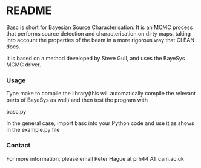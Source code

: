 # README #

Basc is short for Bayesian Source Characterisation. It is an MCMC process that performs source detection and characterisation on dirty maps, taking into account the properties of the beam in a more rigorous way that CLEAN does. 

It is based on a method developed by Steve Gull, and uses the BayeSys MCMC driver.


### Usage ###

Type make to compile the library(this will automatically compile the relevant parts of BayeSys as well) and then test the program with

basc.py <dirty map file> <dirty psf file> <primary beam flux file>

In the general case, import basc into your Python code and use it as shows in the example.py file

### Contact ###

For more information, please email Peter Hague at prh44 AT cam.ac.uk